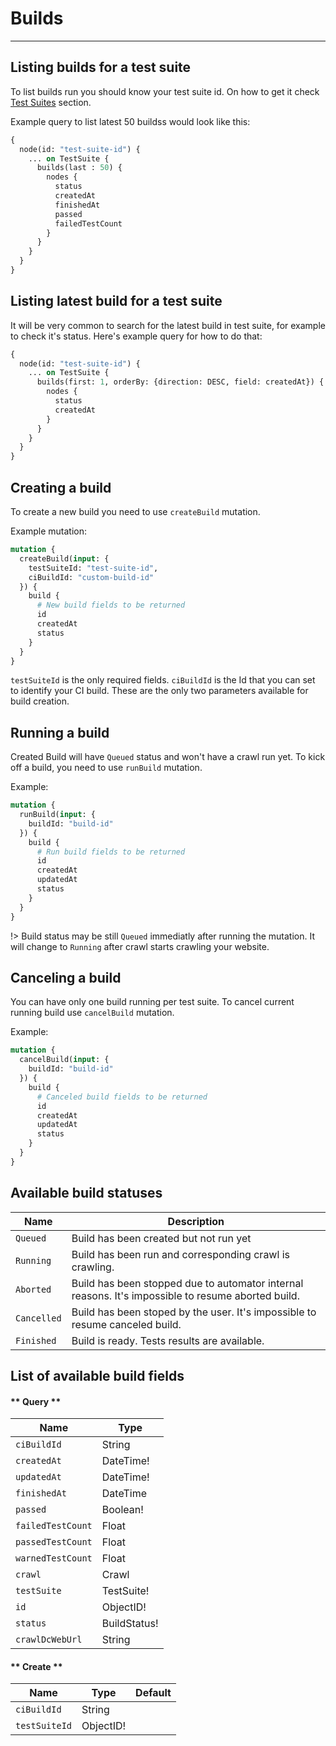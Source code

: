 # Builds
---
## Listing builds for a test suite

To list builds run you should know your test suite id. On how to get it check [Test Suites](test-suites?id=listing-test-suites) section.

Example query to list latest 50 buildss would look like this:

```graphql
{
  node(id: "test-suite-id") {
    ... on TestSuite {
      builds(last : 50) {
        nodes {
          status
          createdAt
          finishedAt
          passed
          failedTestCount
        }
      }
    }
  }
}
```

## Listing latest build for a test suite

It will be very common to search for the latest build in test suite, for example to check it's status. Here's example query for how to do that:

```graphql
{
  node(id: "test-suite-id") {
    ... on TestSuite {
      builds(first: 1, orderBy: {direction: DESC, field: createdAt}) {
        nodes {
          status
          createdAt
        }
      }
    }
  }
}
```

## Creating a build

To create a new build you need to use `createBuild` mutation.

Example mutation:
```graphql
mutation {
  createBuild(input: {
    testSuiteId: "test-suite-id",
    ciBuildId: "custom-build-id"
  }) {
    build {
      # New build fields to be returned
      id
      createdAt
      status
    }
  }
}
```
`testSuiteId` is the only required fields. `ciBuildId` is the Id that you can set to identify your CI build. These are the only two parameters available for build creation.

## Running a build

Created Build will have `Queued` status and won't have a crawl run yet. To kick off a build, you need to use `runBuild` mutation.

Example: 

```graphql
mutation {
  runBuild(input: {
    buildId: "build-id"
  }) {
    build {
      # Run build fields to be returned
      id
      createdAt
      updatedAt
      status
    }
  }
}
```

!> Build status may be still `Queued` immediatly after running the mutation. It will change to `Running` after crawl starts crawling your website.

## Canceling a build

You can have only one build running per test suite. To cancel current running build use `cancelBuild` mutation.

Example:
```graphql
mutation {
  cancelBuild(input: {
    buildId: "build-id"
  }) {
    build {
      # Canceled build fields to be returned
      id
      createdAt
      updatedAt
      status
    }
  }
}
```

## Available build statuses

Name | Description
--- | ---
`Queued` | Build has been created but not run yet
`Running` | Build has been run and corresponding crawl is crawling.
`Aborted` | Build has been stopped due to automator internal reasons. It's impossible to resume aborted build.
`Cancelled` | Build has been stoped by the user. It's impossible to resume canceled build.
`Finished` | Build is ready. Tests results are available.

## List of available build fields

<!-- tabs:start -->

#### ** Query **

Name | Type
--- | ---
`ciBuildId` | String
`createdAt` | DateTime!
`updatedAt` | DateTime!
`finishedAt` | DateTime
`passed` | Boolean!
`failedTestCount` | Float
`passedTestCount` | Float
`warnedTestCount` | Float
`crawl` | Crawl
`testSuite` | TestSuite!
`id` | ObjectID!
`status` | BuildStatus!
`crawlDcWebUrl` | String

#### ** Create **

Name | Type | Default
--- | --- | ---
`ciBuildId` | String
`testSuiteId` | ObjectID!

<!-- tabs:end -->